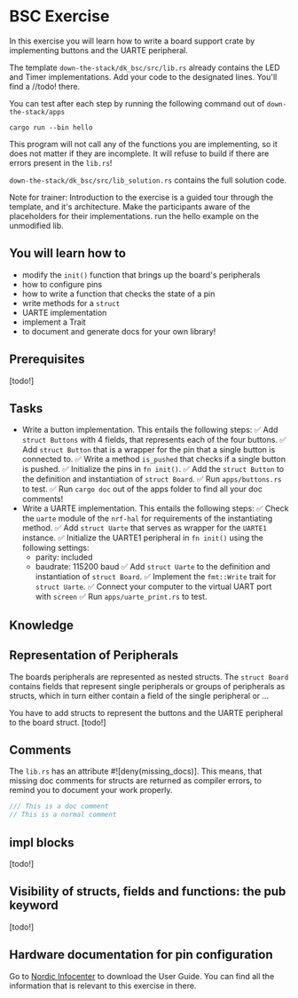 # BSC Exercise

In this exercise you will learn how to write a board support crate by implementing buttons and the UARTE peripheral. 

The template `down-the-stack/dk_bsc/src/lib.rs` already contains the LED and Timer implementations. Add your code to the designated lines. You'll find a //todo! there. 

You can test after each step by running the following command out of `down-the-stack/apps`
```
cargo run --bin hello
```
This program will not call any of the functions you are implementing, so it does not matter if they are incomplete. It will refuse to build if there are errors present in the `lib.rs`!

`down-the-stack/dk_bsc/src/lib_solution.rs` contains the full solution code. 

Note for trainer: Introduction to the exercise is a guided tour through the template, and it's architecture. Make the participants aware of the placeholders for their implementations. run the hello example on the unmodified lib. 


## You will learn how to
* modify the `init()` function that brings up the board's peripherals
* how to configure pins 
* how to write a function that checks the state of a pin
* write methods for a `struct`
* UARTE implementation
* implement a Trait
* to document and generate docs for your own library!

## Prerequisites
[todo!]

## Tasks
* Write a button implementation. This entails the following steps:
  ✅ Add `struct Buttons` with 4 fields, that represents each of the four buttons.
  ✅ Add `struct Button` that is a wrapper for the pin that a single button is connected to.
  ✅ Write a method `is_pushed` that checks if a single button is pushed. 
  ✅ Initialize the pins in `fn init()`.
  ✅ Add the `struct Button` to the definition and instantiation of `struct Board`.
  ✅ Run `apps/buttons.rs` to test. 
  ✅ Run `cargo doc` out of the apps folder to find all your doc comments!
* Write a UARTE implementation. This entails the following steps:
  ✅ Check the `uarte` module of the `nrf-hal` for requirements of the instantiating method.
  ✅ Add `struct Uarte` that serves as wrapper for the `UARTE1` instance.
  ✅ Initialize the UARTE1 peripheral in `fn init()` using the following settings:
  * parity: included
  * baudrate: 115200 baud
  ✅ Add `struct Uarte` to the definition and instantiation of `struct Board`.
  ✅ Implement the `fmt::Write` trait for `struct Uarte`.
  ✅ Connect your computer to the virtual UART port with `screen`
  ✅ Run `apps/uarte_print.rs` to test.
## Knowledge

## Representation of Peripherals
The boards peripherals are represented as nested structs. The `struct Board` contains fields that represent single peripherals or groups of peripherals as structs, which in turn either contain a field of the single peripheral or ...

You have to add structs to represent the buttons and the UARTE peripheral to the board struct. 
[todo!]

## Comments
The `lib.rs` has an attribute #![deny(missing_docs)]. This means, that missing doc comments for structs are returned as compiler errors, to remind you to document your work properly. 

```rust
/// This is a doc comment
// This is a normal comment
```

## impl blocks
[todo!]
## Visibility of structs, fields and functions: the pub keyword
[todo!]

## Hardware documentation for pin configuration

Go to [Nordic Infocenter](https://infocenter.nordicsemi.com/topic/ug_nrf52840_dk/UG/dk/intro.html) to download the User Guide. You can find all the information that is relevant to this exercise in there.



